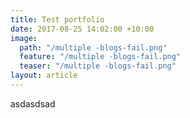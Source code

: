 ```yaml
---
title: Test portfolio
date: 2017-08-25 14:02:00 +10:00
image:
  path: "/multiple -blogs-fail.png"
  feature: "/multiple -blogs-fail.png"
  teaser: "/multiple -blogs-fail.png"
layout: article
---
```


asdasdsad